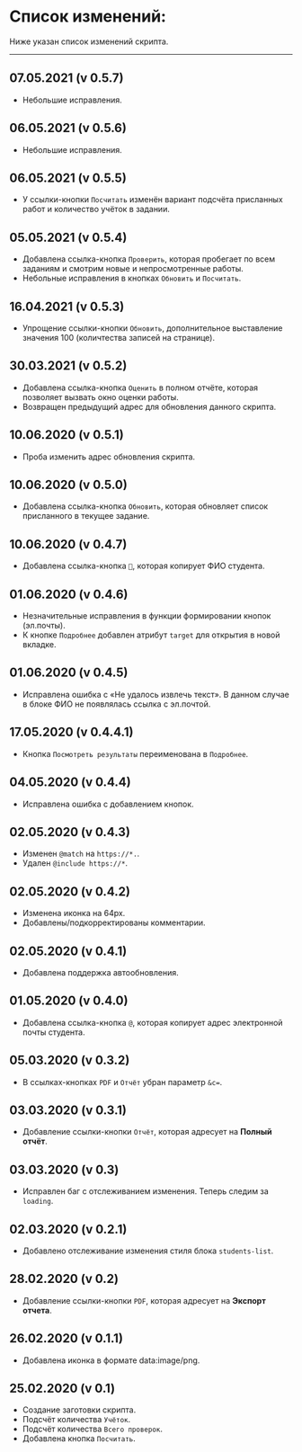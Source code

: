 # Список изменений:
Ниже указан список изменений скрипта.
***
## 07.05.2021 (v 0.5.7)
* Небольшие исправления.

## 06.05.2021 (v 0.5.6)
* Небольшие исправления.

## 06.05.2021 (v 0.5.5)
* У ссылки-кнопки `Посчитать` изменён вариант подсчёта присланных работ и количество учёток в задании.

## 05.05.2021 (v 0.5.4)
* Добавлена ссылка-кнопка `Проверить`, которая пробегает по всем заданиям и смотрим новые и непросмотренные работы.
* Небольные исправления в кнопках `Обновить` и `Посчитать`.

## 16.04.2021 (v 0.5.3)
* Упрощение ссылки-кнопки `Обновить`, дополнительное выставление значения 100 (количтества записей на странице).

## 30.03.2021 (v 0.5.2)
* Добавлена ссылка-кнопка `Оценить` в полном отчёте, которая позволяет вызвать окно оценки работы.
* Возвращен предыдущий адрес для обновления данного скрипта.

## 10.06.2020 (v 0.5.1)
* Проба изменить адрес обновления скрипта.

## 10.06.2020 (v 0.5.0)
* Добавлена ссылка-кнопка `Обновить`, которая обновляет список присланного в текущее задание.

## 10.06.2020 (v 0.4.7)
* Добавлена ссылка-кнопка `👤`, которая копирует ФИО студента.

## 01.06.2020 (v 0.4.6)
* Незначительные исправления в функции формировании кнопок (эл.почты).
* К кнопке `Подробнее` добавлен атрибут `target` для открытия в новой вкладке.

## 01.06.2020 (v 0.4.5)
* Исправлена ошибка с «Не удалось извлечь текст». 
В данном случае в блоке ФИО не появлялась ссылка с эл.почтой.

## 17.05.2020 (v 0.4.4.1)
* Кнопка `Посмотреть результаты` переименована в `Подробнее`.

## 04.05.2020 (v 0.4.4)
* Исправлена ошибка с добавлением кнопок.

## 02.05.2020 (v 0.4.3)
* Изменен `@match` на `https://*.`.
* Удален `@include https://*`.

## 02.05.2020 (v 0.4.2)
* Изменена иконка на 64px.
* Добавлены/подкорректированы комментарии.

## 02.05.2020 (v 0.4.1)
* Добавлена поддержка автообновления.

## 01.05.2020 (v 0.4.0)
* Добавлена ссылка-кнопка `@`, которая копирует адрес электронной почты студента.

## 05.03.2020 (v 0.3.2)
* В ссылках-кнопках `PDF` и `Отчёт` убран параметр `&c=`.

## 03.03.2020 (v 0.3.1)
* Добавление ссылки-кнопки `Отчёт`, которая адресует на __Полный отчёт__.

## 03.03.2020 (v 0.3)
* Исправлен баг с отслеживанием изменения. Теперь следим за `loading`.

## 02.03.2020 (v 0.2.1)
* Добавлено отслеживание изменения стиля блока `students-list`.

## 28.02.2020 (v 0.2)
* Добавление ссылки-кнопки `PDF`, которая адресует на __Экспорт отчета__.

## 26.02.2020 (v 0.1.1)
* Добавлена иконка в формате data:image/png.

## 25.02.2020 (v 0.1)
* Создание заготовки скрипта.
* Подсчёт количества `Учёток`.
* Подсчёт количества `Всего проверок`.
* Добавлена кнопка `Посчитать`.
